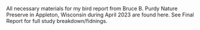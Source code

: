 All necessary materials for my bird report from Bruce B. Purdy Nature Preserve in Appleton, Wisconsin during April 2023 are found here. 
See Final Report for full study breakdown/fidnings.


